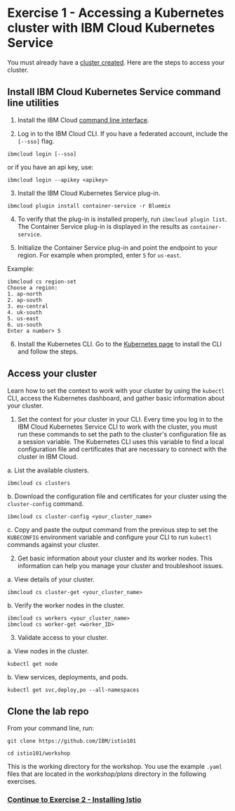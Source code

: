 # Exercise 1 - Accessing a Kubernetes cluster with IBM Cloud Kubernetes Service

You must already have a [cluster created](https://console.bluemix.net/docs/containers/container_index.html#container_index). Here are the steps to access your cluster.

## Install IBM Cloud Kubernetes Service command line utilities

1. Install the IBM Cloud [command line interface](https://console.bluemix.net/docs/cli/reference/bluemix_cli/get_started.html#getting-started).

2.  Log in to the IBM Cloud CLI. If you have a federated account, include the `[--sso]` flag.

```shell
ibmcloud login [--sso]
```

or if you have an api key, use:

```shell
ibmcloud login --apikey <apikey>
```

3.  Install the IBM Cloud Kubernetes Service plug-in.

```shell
ibmcloud plugin install container-service -r Bluemix
```

4. To verify that the plug-in is installed properly, run `ibmcloud plugin list`. The Container Service plug-in is displayed in the results as `container-service`.

5.  Initialize the Container Service plug-in and point the endpoint to your region. For example when prompted, enter `5` for `us-east`.

Example:

```shell
ibmcloud cs region-set
Choose a region:
1. ap-north
2. ap-south
3. eu-central
4. uk-south
5. us-east
6. us-south
Enter a number> 5
```

6. Install the Kubernetes CLI. Go to the [Kubernetes page](https://kubernetes.io/docs/tasks/tools/install-kubectl/#install-kubectl-binary-via-curl) to install the CLI and follow the steps.

## Access your cluster
Learn how to set the context to work with your cluster by using the `kubectl` CLI, access the Kubernetes dashboard, and gather basic information about your cluster.

1.  Set the context for your cluster in your CLI. Every time you log in to the IBM Cloud Kubernetes Service CLI to work with the cluster, you must run these commands to set the path to the cluster's configuration file as a session variable. The Kubernetes CLI uses this variable to find a local configuration file and certificates that are necessary to connect with the cluster in IBM Cloud.

a. List the available clusters.

```shell
ibmcloud cs clusters
```

b. Download the configuration file and certificates for your cluster using the `cluster-config` command.

```shell
ibmcloud cs cluster-config <your_cluster_name>
```

c. Copy and paste the output command from the previous step to set the `KUBECONFIG` environment variable and configure your CLI to run `kubectl` commands against your cluster.

2.  Get basic information about your cluster and its worker nodes. This information can help you manage your cluster and troubleshoot issues.

a.  View details of your cluster.

```shell
ibmcloud cs cluster-get <your_cluster_name>
```

b.  Verify the worker nodes in the cluster.

```shell
ibmcloud cs workers <your_cluster_name>
ibmcloud cs worker-get <worker_ID>
```

3.  Validate access to your cluster.

a.  View nodes in the cluster.

```shell
kubectl get node
```

b.  View services, deployments, and pods.

```shell
kubectl get svc,deploy,po --all-namespaces
```

## Clone the lab repo

From your command line, run:

```shell
git clone https://github.com/IBM/istio101

cd istio101/workshop
```

This is the working directory for the workshop. You use the example `.yaml` files that are located in the _workshop/plans_ directory in the following exercises.

### [Continue to Exercise 2 - Installing Istio](../exercise-2/README.md)
